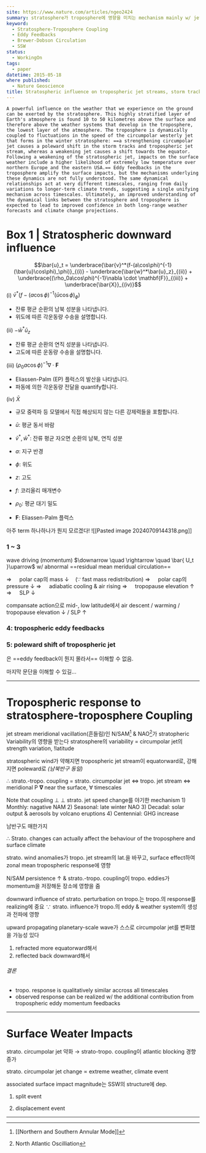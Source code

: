 ```yaml
---
site: https://www.nature.com/articles/ngeo2424
summary: stratosphere가 troposphere에 영향을 미치는 mechanism mainly w/ jet stream
keyword:
  - Stratosphere-Troposphere Coupling
  - Eddy Feedbacks
  - Brewer-Dobson Circulation
  - SSW
status:
  - WorkingOn
tags:
  - paper
datetime: 2015-05-18
where published:
  - Nature Geoscience
title: Stratospheric influence on tropospheric jet streams, storm tracks and surface weather
---
```

```ad-abstract
A powerful influence on the weather that we experience on the ground can be exerted by the stratosphere. This highly stratified layer of Earth's atmosphere is found 10 to 50 kilometres above the surface and therefore above the weather systems that develop in the troposphere, the lowest layer of the atmosphere. The troposphere is dynamically coupled to fluctuations in the speed of the circumpolar westerly jet that forms in the winter stratosphere: ==a strengthening circumpolar jet causes a poleward shift in the storm tracks and tropospheric jet stream, whereas a weakening jet causes a shift towards the equator. Following a weakening of the stratospheric jet, impacts on the surface weather include a higher likelihood of extremely low temperature over northern Europe and the eastern USA.== Eddy feedbacks in the troposphere amplify the surface impacts, but the mechanisms underlying these dynamics are not fully understood. The same dynamical relationships act at very different timescales, ranging from daily variations to longer-term climate trends, suggesting a single unifying mechanism across timescales. Ultimately, an improved understanding of the dynamical links between the stratosphere and troposphere is expected to lead to improved confidence in both long-range weather forecasts and climate change projections.
```

# Box 1  | Stratospheric downward influence
$$\bar{u}_t = \underbrace{\bar{v}^*(f-(a\cos\phi)^{-1}(\bar{u}\cos\phi)_\phi)}_{(i)} - \underbrace{\bar{w}^*\bar{u}_z}_{(ii)} + \underbrace{(\rho_0a\cos\phi)^{-1}\nabla \cdot \mathbf{F}}_{(iii)} + \underbrace{\bar{X}}_{(iv)}$$
(i) $\bar{v}^*(f-(a\cos\phi)^{-1}(\bar{u}\cos\phi)_\phi)$
- 잔류 평균 순환의 남북 성분을 나타냅니다.
- 위도에 따른 각운동량 수송을 설명합니다.

(ii) $-\bar{w}^*\bar{u}_z$
- 잔류 평균 순환의 연직 성분을 나타냅니다.
- 고도에 따른 운동량 수송을 설명합니다.

(iii) $(\rho_0a\cos\phi)^{-1}\nabla \cdot \mathbf{F}$
- Eliassen-Palm (EP) 플럭스의 발산을 나타냅니다.
- 파동에 의한 각운동량 전달을 quantify합니다.

(iv) $\bar{X}$
- 규모 중력파 등 모델에서 직접 해상되지 않는 다른 강제력들을 포함합니다.

- $\bar{u}$: 평균 동서 바람
- $\bar{v}^*, \bar{w}^*$: 잔류 평균 자오면 순환의 남북, 연직 성분
- $a$: 지구 반경
- $\phi$: 위도
- $z$: 고도
- $f$: 코리올리 매개변수
- $\rho_0$: 평균 대기 밀도
- $\mathbf{F}$: Eliassen-Palm 플럭스

아주 term 하나하나가 뭔지 모르겠다!
![[Pasted image 20240709144318.png]]

### 1 ~ 3
wave driving (momentum) $\downarrow \quad \rightarrow \quad \bar{ U_t }\uparrow$ w/ abnormal ==residual mean meridual circulation==

$\Rightarrow \quad$ polar cap의 mass $\downarrow \quad (\because$ fast mass redistribution$)$
$\Rightarrow \quad$ polar cap의 pressure $\downarrow$
$\Rightarrow \quad$ adiabatic cooling & air rising
$\Rightarrow \quad$ tropopause elevation $\uparrow$
$\Rightarrow \quad$ SLP $\downarrow$

compansate action으로 mid-, low latitude에서
air descent / warming / tropopause elevation $\downarrow$ / SLP $\uparrow$


### 4: tropospheric eddy feedbacks
### 5: poleward shift of tropospheric jet
은 ==eddy feedback이 뭔지 몰라서== 이해할 수 없음.

마지막 문단을 이해할 수 있길...

---
# Tropospheric response to stratosphere-troposphere Coupling

jet stream meridional vacillation(흔들림)인 N/SAM[^N/SAM] & NAO[^NAO]가 stratopheric Variability의 영향을 받는다
stratosphere의 variability = circumpolar jet의 strength variation, !latitude

stratospheric wind가 약해지면 tropospheric jet stream이 equatorward로, 강해지면 poleward로 
*(남북반구 동일)*

$\therefore$ strato.-tropo. coupling 
    = strato. circumpolar jet $\Leftrightarrow$  tropo. jet stream $\Leftrightarrow$ meridional P $\boldsymbol{\nabla}$ near the surface, $\forall$ timescales

Note that coupling $\perp\!\!\!\perp$ strato. jet speed change를 야기한 mechanism
	1) Monthly: nagative NAM
	2) Seasonal: late winter NAO
	3) Decadal: solar output & aerosols by volcano eruptions
	4) Centennial: GHG increase

남반구도 매한가지

$\therefore$ Strato. changes can actually affect the behaviour of the troposphere and surface climate

strato. wind anomalies가 tropo. jet stream의 lat.을 바꾸고, surface effect하여 zonal mean tropospheric response에 영향

N/SAM persistence $\uparrow$ & strato.-tropo. coupling이 tropo. eddies가 momentum을 저장해둔 장소에 영향을 줌

downward influence of strato. perturbation on tropo.는 tropo.의 response를 realizing에 중요
$\because$ strato. influence가 tropo.의 eddy & weather system의 생성과 전파에 영향

upward propagating planetary-scale wave가 스스로 circumpolar jet를 변화했을 가능성 있다
1) refracted more equatorward해서 
2) reflected back downward해서 

###### 결론
- tropo. response is qualitatively similar accross all timescales
- observed response can be realized w/ the additional contribution from tropospheric eddy momentum feedbacks
---
# Surface Weater Impacts
strato. circumpolar jet 약화 $\rightarrow$ strato-tropo. coupling이 atlantic blocking 경향 증가

strato. circumpolar jet change $\propto$ extreme weather, climate event

associated surface impact magnitude는 SSW의 structure에 dep.
1. split event


2. displacement event


---
[^N/SAM]: [[Northern and Southern Annular Mode]]
[^NAO]: North Atlantic Oscilliation